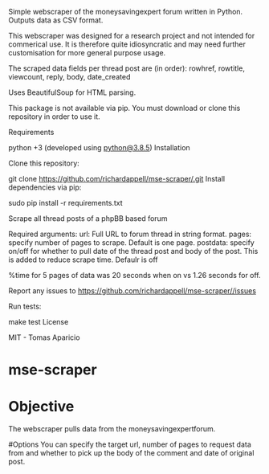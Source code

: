 Simple webscraper of the moneysavingexpert forum written in Python. Outputs data as CSV format.

This webscraper was designed for a research project and not intended for commerical use. It is therefore quite idiosyncratic and may need further customisation for more general purpose usage.

The scraped data fields per thread post are (in order): rowhref,	rowtitle,	viewcount,	reply,	body, date_created

Uses BeautifulSoup for HTML parsing.

This package is not available via pip. You must download or clone this repository in order to use it.

Requirements

python +3 (developed using python@3.8.5)
Installation

Clone this repository:

git clone https://github.com/richardappell/mse-scraper/.git
Install dependencies via pip:

sudo pip install -r requirements.txt

Scrape all thread posts of a phpBB based forum

Required arguments:
  url: Full URL to forum thread in string format.
  pages: specify number of pages to scrape. Default is one page.
  postdata: specify on/off for whether to pull date of the thread post and body of the post. This is added to reduce scrape time. Defaulr is off
  
  %time for 5 pages of data was 20 seconds when on vs 1.26 seconds for off.

Report any issues to https://github.com/richardappell/mse-scraper//issues

Run tests:

make test
License

MIT - Tomas Aparicio

# mse-scraper


# Objective
The webscraper pulls data from the moneysavingexpertforum. 

#Options
You can specify the target url, number of pages to request data from and whether to pick up the body of the comment and date of original post.

